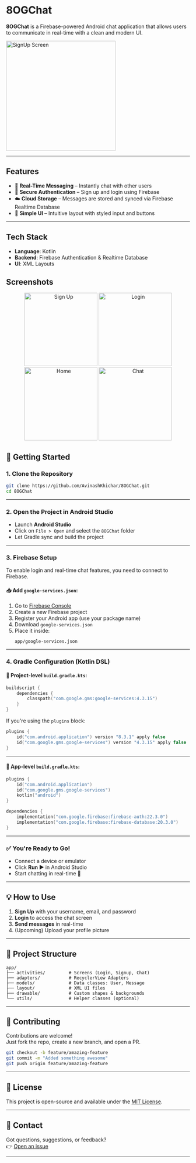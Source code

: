#  8OGChat

**8OGChat** is a Firebase-powered Android chat application that allows users to communicate in real-time with a clean and modern UI.

<img src="Screenshots/SignUp.png" width="300" alt="SignUp Screen" />

---

##  Features

- 🔄 **Real-Time Messaging** – Instantly chat with other users
- 🔐 **Secure Authentication** – Sign up and login using Firebase
- ☁️ **Cloud Storage** – Messages are stored and synced via Firebase Realtime Database
- 💬 **Simple UI** – Intuitive layout with styled input and buttons

---

##  Tech Stack

- **Language**: Kotlin  
- **Backend**: Firebase Authentication & Realtime Database  
- **UI**: XML Layouts 

##  Screenshots

<p align="center">
  <img src="Screenshots/SignUp.png" alt="Sign Up" width="200"/>
  <img src="Screenshots/Login.png" alt="Login" width="200"/>
  <img src="Screenshots/Home.png" alt="Home" width="200"/>
  <img src="Screenshots/Chat.png" alt="Chat" width="200"/>
</p>


## 🚀 Getting Started

### 1. Clone the Repository

```bash
git clone https://github.com/AvinashKhichar/8OGChat.git
cd 8OGChat
```

---

### 2. Open the Project in Android Studio

- Launch **Android Studio**
- Click on `File > Open` and select the `8OGChat` folder
- Let Gradle sync and build the project

---

### 3. Firebase Setup

To enable login and real-time chat features, you need to connect to Firebase.

#### 📥 Add `google-services.json`:

1. Go to [Firebase Console](https://console.firebase.google.com/)
2. Create a new Firebase project
3. Register your Android app (use your package name)
4. Download `google-services.json`
5. Place it inside:  
   ```
   app/google-services.json
   ```

---

### 4. Gradle Configuration (Kotlin DSL)

#### 📁 Project-level `build.gradle.kts`:

```kotlin
buildscript {
    dependencies {
        classpath("com.google.gms:google-services:4.3.15")
    }
}
```

If you're using the `plugins` block:
```kotlin
plugins {
    id("com.android.application") version "8.3.1" apply false
    id("com.google.gms.google-services") version "4.3.15" apply false
}
```

---

#### 📁 App-level `build.gradle.kts`:

```kotlin
plugins {
    id("com.android.application")
    id("com.google.gms.google-services")
    kotlin("android")
}

dependencies {
    implementation("com.google.firebase:firebase-auth:22.3.0")
    implementation("com.google.firebase:firebase-database:20.3.0")
}
```

---

### ✅ You're Ready to Go!

- Connect a device or emulator  
- Click **Run ▶️** in Android Studio  
- Start chatting in real-time 🚀

---

## 💡 How to Use

1. **Sign Up** with your username, email, and password
2. **Login** to access the chat screen
3. **Send messages** in real-time
4. (Upcoming) Upload your profile picture

---

## 📁 Project Structure

```
app/
├── activities/         # Screens (Login, Signup, Chat)
├── adapters/           # RecyclerView Adapters
├── models/             # Data classes: User, Message
├── layout/             # XML UI files
├── drawable/           # Custom shapes & backgrounds
└── utils/              # Helper classes (optional)
```

---


## 🙌 Contributing

Contributions are welcome!  
Just fork the repo, create a new branch, and open a PR.

```bash
git checkout -b feature/amazing-feature
git commit -m "Added something awesome"
git push origin feature/amazing-feature
```

---

## 📄 License

This project is open-source and available under the [MIT License](LICENSE).

---

## 💬 Contact

Got questions, suggestions, or feedback?  
👉 [Open an issue](https://github.com/AvinashKhichar/8OGChat/issues)

---
